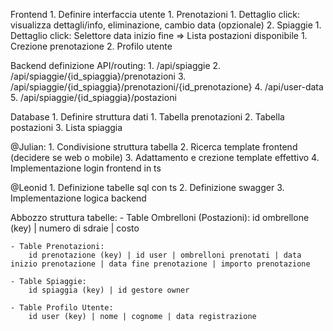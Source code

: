 
Frontend
	1. Definire interfaccia utente
		1. Prenotazioni
			1. Dettaglio click: visualizza dettagli/info, eliminazione, cambio data (opzionale)
		2. Spiaggie 
			1. Dettaglio click: Selettore data inizio fine => Lista postazioni disponibile
				1. Crezione prenotazione
	2. Profilo utente

Backend definizione API/routing:
	1. /api/spiaggie
	2. /api/spiaggie/{id_spiaggia}/prenotazioni
	3. /api/spiaggie/{id_spiaggia}/prenotazioni/{id_prenotazione}
	4. /api/user-data
	5. /api/spiaggie/{id_spiaggia}/postazioni

Database
	1. Definire struttura dati
		1. Tabella prenotazioni
		2. Tabella postazioni
		3. Lista spiaggia

@Julian:
	1. Condivisione struttura tabella
	2. Ricerca template frontend (decidere se web o mobile)
	3. Adattamento e crezione template effettivo
	4. Implementazione login frontend in ts

@Leonid
	1. Definizione tabelle sql con ts
	2. Definizione swagger
	3. Implementazione logica backend


Abbozzo struttura tabelle: 
	- Table Ombrelloni (Postazioni): 
		id ombrellone (key) | numero di sdraie | costo

	- Table Prenotazioni: 
		id prenotazione (key) | id user | ombrelloni prenotati | data inizio prenotazione | data fine prenotazione | importo prenotazione

	- Table Spiaggie: 
		id spiaggia (key) | id gestore owner 

	- Table Profilo Utente: 
		id user (key) | nome | cognome | data registrazione 

